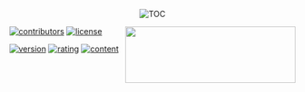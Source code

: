 <center> 

![TOC](https://wikimedia.org/api/rest_v1/media/math/render/svg/b9f9872445e7a81a5f7709054223be079e697031) 
</center>


<img align="right" width="300" height="100" src="https://github-readme-stats.vercel.app/api?username=ation126&show_icons=true&icon_color=CE1D2D&text_color=718096&bg_color=ffffff&hide_title=true&count_private=true" />

[![contributors](https://img.shields.io/badge/dynamic/json?color=green&logo=github&label=Github&query=%24.data.totalSubs&suffix=%20followers&url=https%3A%2F%2Fapi.spencerwoo.com%2Fsubstats%2F%3Fsource%3Dweibo%26queryKey%3D7576285342)](https://ation126.github.io/)
[![license](https://img.shields.io/badge/license-MIT-green?logo=legal)](https://github.com/ation126/jupyter/blob/main/LICENSE)

[![version](https://img.shields.io/badge/version-1.2.3-blue)](https://ation126.github.io)
[![rating](https://img.shields.io/badge/rating-★★★★☆-brightgreen)](https://ation126.github.io)
[![content](https://img.shields.io/badge/content-KLine%20%20Account%20-orange)](https://ation126.github.io)






